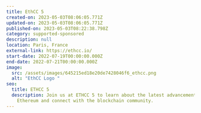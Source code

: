```yaml
---
title: EthCC 5
created-on: 2023-05-03T08:06:05.771Z
updated-on: 2023-05-03T08:06:05.771Z
published-on: 2023-05-03T08:22:38.798Z
category: supported-sponsored
description: null
location: Paris, France
external-link: https://ethcc.io/
start-date: 2022-07-19T00:00:00.000Z
end-date: 2022-07-21T00:00:00.000Z
image:
  src: /assets/images/645215ed18e20de7428046f6_ethcc.png
  alt: "EthCC Logo "
seo:
  title: ETHCC 5
  description: Join us at ETHCC 5 to learn about the latest advancements in
    Ethereum and connect with the blockchain community.
---
```

